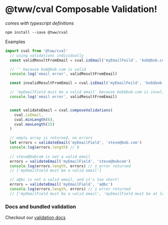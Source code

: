 # @tww/cval Composable Validation!
_comes with typescript definitions_

`npm install --save @tww/cval`

Examples
```js
import cval from '@tww/cval'
  // using validations individually
  const validResultFromEmail = cval.isEmail('myEmailFeild', 'bob@bob.com')

  // '' because bob@bob.com is valid
  console.log('email error', validResultFromEmail)

  const invalidResultFromEmail = cval.isEmail('myEmailFeild', 'bob$bob.com')

  // 'myEmailField must be a valid email' because bob$bob.com is invalid
  console.log('email error', validResultFromEmail)


  const validateEmail = cval.composeValidations(
    cval.isEmail,
    cval.minLength(6),
    cval.maxLength(15)
  )

  // empty array is returned, no errors
  let errors = validateEmail('myEmailField', 'steve@bob.com')
  console.log(errors.length) // 0 
  
  // steve@bobcom is not a valid email
  errors = validateEmail('myEmailField', 'steve@bobcom')
  console.log(errors.length, errors) // 1 error returned
  // ['myEmailField must be a valid email'] 

  // a@bc is not a valid email, and it's too short!
  errors = validateEmail('myEmailField', 'a@bc')
  console.log(errors.length, errors) // 1 error returned
  // ['myEmailField must be a valid email', 'myEmailField must be at least 9 characters'] 

```
### Docs and bundled validation
Checkout our [validation docs](./docs/modules/_index_.md#variables-1)


